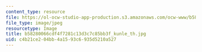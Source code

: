 ```yaml
---
content_type: resource
file: https://ol-ocw-studio-app-production.s3.amazonaws.com/ocw-www/b58280066cdf4f7281c13d3c7c85bb3f_kunle_th.jpg
file_type: image/jpeg
resourcetype: Image
title: b58280066cdf4f7281c13d3c7c85bb3f_kunle_th.jpg
uid: c4b21ce2-04bb-4a15-93c6-935d5210a527
---
```

